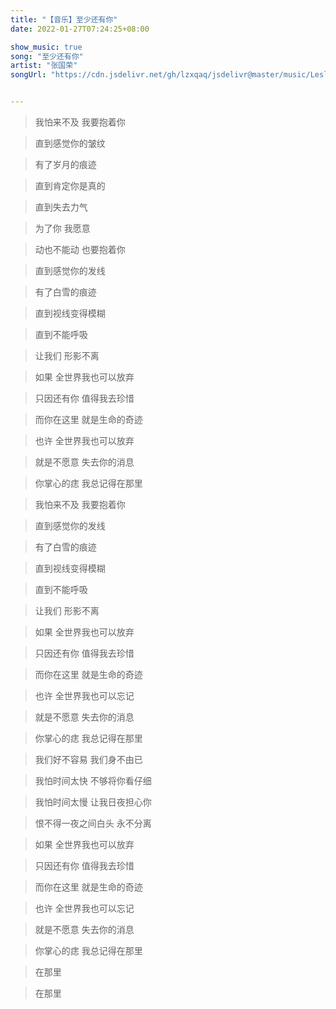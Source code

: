 ```yaml
---
title: "【音乐】至少还有你"
date: 2022-01-27T07:24:25+08:00

show_music: true
song: "至少还有你"
artist: "张国荣"
songUrl: "https://cdn.jsdelivr.net/gh/lzxqaq/jsdelivr@master/music/Leslie_Cheung_Zhi_Shao_Hai_You_Ni.mp3"


---
```


> 我怕来不及 我要抱着你

> 直到感觉你的皱纹

> 有了岁月的痕迹

> 直到肯定你是真的

> 直到失去力气

> 为了你 我愿意

> 动也不能动 也要抱着你

> 直到感觉你的发线

> 有了白雪的痕迹

> 直到视线变得模糊

> 直到不能呼吸

> 让我们 形影不离

> 如果 全世界我也可以放弃

> 只因还有你 值得我去珍惜

> 而你在这里 就是生命的奇迹

> 也许 全世界我也可以放弃

> 就是不愿意 失去你的消息

> 你掌心的痣 我总记得在那里

> 我怕来不及 我要抱着你

> 直到感觉你的发线
 
> 有了白雪的痕迹

> 直到视线变得模糊

> 直到不能呼吸

> 让我们 形影不离

> 如果 全世界我也可以放弃

> 只因还有你 值得我去珍惜

> 而你在这里 就是生命的奇迹

> 也许 全世界我也可以忘记

> 就是不愿意 失去你的消息

> 你掌心的痣 我总记得在那里

> 我们好不容易 我们身不由已

> 我怕时间太快 不够将你看仔细

> 我怕时间太慢 让我日夜担心你

> 恨不得一夜之间白头 永不分离

> 如果 全世界我也可以放弃

> 只因还有你 值得我去珍惜

> 而你在这里 就是生命的奇迹

> 也许 全世界我也可以忘记

> 就是不愿意 失去你的消息

> 你掌心的痣 我总记得在那里

> 在那里

> 在那里